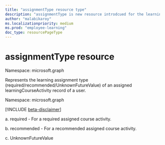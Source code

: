 ```yaml
---
title: "assignmentType resource type"
description: "assignmentType is new resource introdcued for the learning assignment type in course activity entity"
author: "malabikaroy"
ms.localizationpriority: medium
ms.prod: "employee-learning"
doc_type: resourcePageType
---
```


# assignmentType resource

Namespace: microsoft.graph

Represents the learning assignment type (required/recommended/UnknownFutureValue) of an assigned learningCourseActivity record of a user.

Namespace: microsoft.graph

[!INCLUDE [beta-disclaimer](../../includes/beta-disclaimer.md)]

a. required - For a required assigned course activity.

b. recommended - For a recommended assigned course activity.

c. UnknownFutureValue